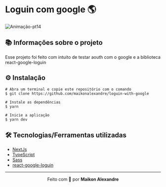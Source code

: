 # Loguin com google :earth_americas:
![Animação-pt14](https://user-images.githubusercontent.com/86725282/178112441-efda427b-edf1-41e3-b650-405a153f301c.gif)

## 📚 Informações sobre o projeto
Esse projeto foi feito com intuito de testar aouth com o google e a biblioteca react-google-loguin

## ⚙️ Instalação
```
# Abra um terminal e copie este repositório com o comando
$ git clone https://github.com/maikonalexandre/loguin-with-google
```
```
# Instale as dependências
$ yarn

# Inicie a aplicação
$ yarn dev
```

## 🛠️ Tecnologias/Ferramentas utilizadas

* [NextJs](https://nextjs.org/docs/api-reference/create-next-app/)
* [TypeScript](https://www.typescriptlang.org/)
* [Sass](https://sass-lang.com/)
* [react-google-loguin](https://www.npmjs.com/package/react-google-login)

<hr>
<p align="center">Feito com 💙 por <strong>Maikon Alexandre</strong></p>
